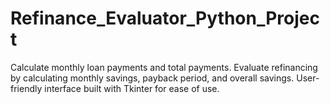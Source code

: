 # Refinance_Evaluator_Python_Project
Calculate monthly loan payments and total payments. Evaluate refinancing by calculating monthly savings, payback period, and overall savings. User-friendly interface built with Tkinter for ease of use.
